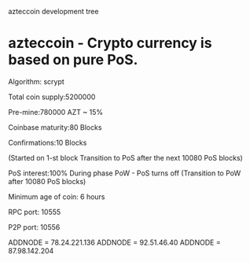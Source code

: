 azteccoin development tree

azteccoin - Crypto currency is based on pure PoS.
===========================

Algorithm: scrypt

Total coin supply:5200000

Pre-mine:780000 AZT ~ 15%

Coinbase maturity:80 Blocks

Confirmations:10 Blocks

(Started on 1-st block
Transition to PoS after the next 10080 PoS blocks)

PoS interest:100%
During phase PoW - PoS turns off
(Transition to PoW after 10080 PoS blocks)

Minimum age of coin: 6 hours

RPC port: 10555

P2P port: 10556



ADDNODE = 78.24.221.136
ADDNODE = 92.51.46.40
ADDNODE = 87.98.142.204

